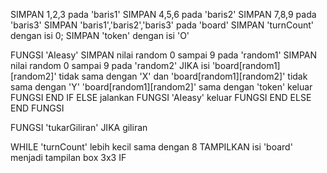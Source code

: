 SIMPAN 1,2,3 pada 'baris1'
SIMPAN 4,5,6 pada 'baris2'
SIMPAN 7,8,9 pada 'baris3'
SIMPAN 'baris1','baris2','baris3' pada 'board'
SIMPAN 'turnCount' dengan isi 0;
SIMPAN 'token' dengan isi 'O'

FUNGSI 'AIeasy'
	SIMPAN nilai random 0 sampai 9 pada 'random1'
	SIMPAN nilai random 0 sampai 9 pada 'random2'
	JIKA isi 'board[random1][random2]' tidak sama dengan 'X' dan 'board[random1][random2]' tidak sama dengan 'Y'
		'board[random1][random2]' sama dengan 'token'
		keluar FUNGSI
	END IF
	ELSE
		jalankan FUNGSI 'AIeasy'
		keluar FUNGSI
	END ELSE
END FUNGSI

FUNGSI 'tukarGiliran' 
	JIKA giliran

WHILE 'turnCount' lebih kecil sama dengan 8
	TAMPILKAN isi 'board' menjadi tampilan box 3x3
		IF
		
			
